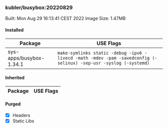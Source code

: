 ### kubler/busybox:20220829

Built: Mon Aug 29 16:13:41 CEST 2022
Image Size: 1.47MB

#### Installed
Package | USE Flags
--------|----------
sys-apps/busybox-1.34.1 | `make-symlinks static -debug -ipv6 -livecd -math -mdev -pam -savedconfig (-selinux) -sep-usr -syslog (-systemd)`
#### Inherited
Package | USE Flags
--------|----------
#### Purged
- [x] Headers
- [x] Static Libs
